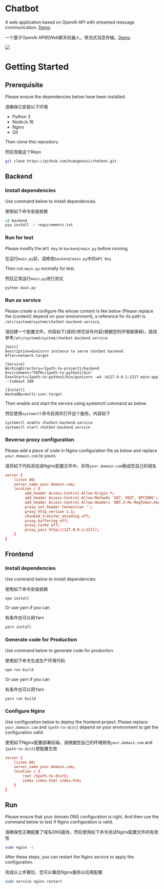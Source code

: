 # Chatbot
A web application based on OpenAI API with streamed message communication. [Demo](https://gpt.huanghaozi.cn)

一个基于OpenAI API的Web聊天机器人，带流式消息传输。[Demo](https://gpt.huanghaozi.cn)

![](https://cdn.jsdelivr.net/gh/huanghaozi/chatbot@main/demo.jpg)

# Getting Started
## Prerequisite
Please ensure the dependencies below have been installed.

请确保已安装以下环境

 - Python 3
 - NodeJs 16
 - Nginx
 - Git

Then clone this repository.

然后克隆这个Repo

```bash
git clone https://github.com/huanghaozi/chatbot.git
```

## Backend
### Install dependencies
Use command below to install dependencies.

使用如下命令安装依赖

```bash
cd backend
pip install -r requirements.txt
```

### Run for test
Please modify the `API Key` in `backend/main.py` before running.

在运行`main.py`前，请修改`backend/main.py`中的`API Key`

Then run `main.py` normally for test.

然后正常运行`main.py`进行测试

```bash
python main.py
```

### Run as service

Please create a configure file whose content is like below (Please replace the {content} depend on your environment), a reference for its path is `/etc/systemd/system/chatbot-backend.service`, 

请创建一个配置文件，内容如下(请将{带花括号内容}根据您的环境替换掉)，路径参考`/etc/systemd/system/chatbot-backend.service`

```config
[Unit]
Description=Gunicorn instance to serve chatbot backend
After=network.target

[Service]
WorkingDirectory=/{path-to-project}/backend
Environment="PATH=/{path-to-python}/bin"
ExecStart=/{path-to-python}/bin/gunicorn -w4 -b127.0.0.1:1217 main:app --timeout 300

[Install]
WantedBy=multi-user.target
```

Then enable and start the service using systemctl command as below.

然后使用`systemctl`命令启用并打开这个服务，内容如下

```bash
systemctl enable chatbot-backend.service
systemctl start chatbot-backend.service
```

### Reverse proxy configuration
Please add a piece of code in Nginx configuration file as below and replace `your.domain.com` to yours.

请将如下代码添加进Nginx配置文件中，并将`your.domain.com`换成您自己的域名

```conf
server {
    listen 80;
    server_name your.domain.com;
    location / {
         add_header Access-Control-Allow-Origin *;
         add_header Access-Control-Allow-Methods 'GET, POST, OPTIONS';
         add_header Access-Control-Allow-Headers 'DNT,X-Mx-ReqToken,Keep-Alive,User-Agent,X-Requested-With,If-Modified-Since,Cache-Control,Content-Type,Authorization';
         proxy_set_header Connection '';
         proxy_http_version 1.1;
         chunked_transfer_encoding off;
         proxy_buffering off;
         proxy_cache off;
         proxy_pass http://127.0.0.1:1217/;
    }
}
```

## Frontend
### Install dependencies
Use command below to install dependencies.

使用如下命令安装依赖

```bash
npm install
```

Or use yarn if you can

有条件也可以用Yarn

```bash
yarn install
```

### Generate code for Production
Use command below to generate code for production.

使用如下命令生成生产环境代码

```bash
npm run build
```

Or use yarn if you can

有条件也可以用Yarn

```bash
yarn run build
```

### Configure Nginx
Use configuration below to deploy the frontend project. Please replace `your.domain.com` and `{path-to-dist}` depend on your environment to get the configuration valid.

使用如下Nginx配置部署前端，请根据您自己的环境修改`your.domain.com` and `{path-to-dist}`使配置生效

```conf
server {
    listen 80;
    server_name your.domain.com;
    location / {
        root /{path-to-dist};
        index index.html index.htm;
    }
}
```

## Run
Please ensure that your domain DNS configuration is right. And then use the command below to test if Nginx configuration is valid.

请确保您正确配置了域名DNS服务，然后使用如下命令测试Nginx配置文件的有效性

```bash
sudo nginx -t
```

After these steps, you can restart the Nginx service to apply the configuration.

完成以上步骤后，您可以重启Nginx服务以应用配置

```bash
sudo service nginx restart
```
